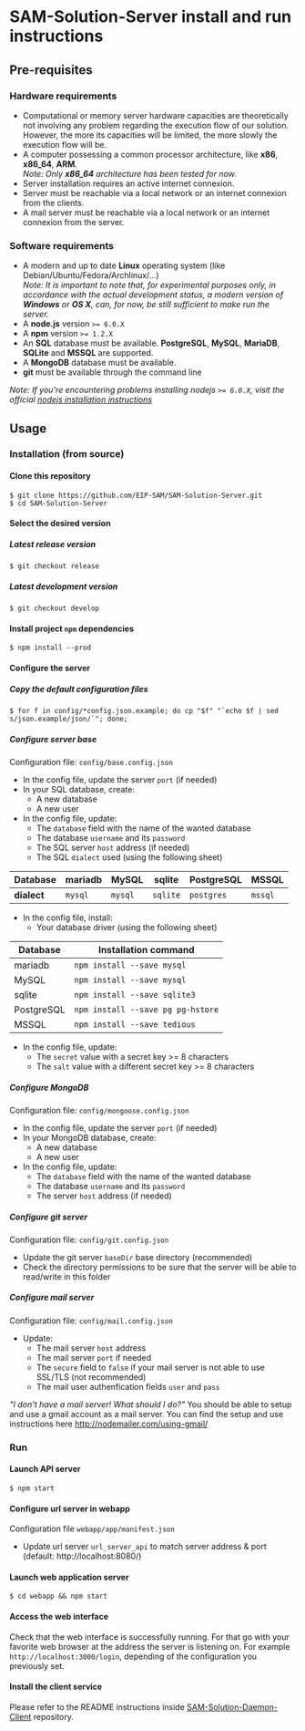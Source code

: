 # SAM-Solution-Server install and run instructions

## Pre-requisites
### Hardware requirements
* Computational or memory server hardware capacities are theoretically not involving any problem regarding the execution flow of our solution. However, the more its capacities will be limited, the more slowly the execution flow will be.
* A computer possessing a common processor architecture, like __x86__, __x86_64__, __ARM__.  
  *Note: Only __x86_64__ architecture has been tested for now.*
* Server installation requires an active internet connexion.
* Server must be reachable via a local network or an internet connexion from the clients.
* A mail server must be reachable via a local network or an internet connexion from the server.

### Software requirements
* A modern and up to date __Linux__ operating system (like Debian/Ubuntu/Fedora/Archlinux/...)  
  *Note: It is important to note that, for experimental purposes only, in accordance with the actual development status, a modern version of __Windows__ or __OS X__, can, for now, be still sufficient to make run the server.*
* A __node.js__ version `>= 6.0.X`
* A __npm__ version `>= 1.2.X`
* An __SQL__ database must be available. __PostgreSQL__, __MySQL__, __MariaDB__, __SQLite__ and __MSSQL__ are supported.
* A __MongoDB__ database must be available.
* __git__ must be available through the command line

*Note: If you're encountering problems installing nodejs `>= 6.0.X`, visit the official [nodejs installation instructions](https://nodejs.org/en/download/package-manager/)*

## Usage
### Installation (from source)
#### Clone this repository
```
$ git clone https://github.com/EIP-SAM/SAM-Solution-Server.git
$ cd SAM-Solution-Server
```

#### Select the desired version
##### Latest release version
```
$ git checkout release
```

##### Latest development version
```
$ git checkout develop
```

#### Install project `npm` dependencies
```
$ npm install --prod
```

#### Configure the server
##### Copy the default configuration files
```
$ for f in config/*config.json.example; do cp "$f" "`echo $f | sed s/json.example/json/`"; done;
```

##### Configure server base
Configuration file: `config/base.config.json`
* In the config file, update the server `port` (if needed)
* In your SQL database, create:
  * A new database
  * A new user
* In the config file, update:
  * The `database` field with the name of the wanted database
  * The database `username` and its `password`
  * The SQL server `host` address (if needed)
  * The SQL `dialect` used (using the following sheet)

| __Database__ | mariadb | MySQL   | sqlite   | PostgreSQL | MSSQL   |
|--------------|---------|---------|----------|------------|---------|
| __dialect__  | `mysql` | `mysql` | `sqlite` | `postgres` | `mssql` |

* In the config file, install:
  * Your database driver (using the following sheet)

| __Database__ | __Installation command__          |
|--------------|-----------------------------------|
| mariadb      | `npm install --save mysql`        |
| MySQL        | `npm install --save mysql`        |
| sqlite       | `npm install --save sqlite3`      |
| PostgreSQL   | `npm install --save pg pg-hstore` |
| MSSQL        | `npm install --save tedious`      |

* In the config file, update:
  * The `secret` value with a secret key >= 8 characters
  * The `salt` value with a different secret key >= 8 characters

##### Configure MongoDB
Configuration file: `config/mongoose.config.json`
* In the config file, update the server `port` (if needed)
* In your MongoDB database, create:
  * A new database
  * A new user
* In the config file, update:
  * The `database` field with the name of the wanted database
  * The database `username` and its `password`
  * The server `host` address (if needed)

##### Configure git server
Configuration file: `config/git.config.json`
* Update the git server `baseDir` base directory (recommended)
* Check the directory permissions to be sure that the server will be able to read/write in this folder

##### Configure mail server
Configuration file: `config/mail.config.json`
* Update:
  * The mail server `host` address
  * The mail server `port` if needed
  * The `secure` field to `false` if your mail server is not able to use SSL/TLS (not recommended)
  * The mail user authenfication fields `user` and `pass`

*"I don't have a mail server! What should I do?"* You should be able to setup and use a gmail account as a mail server. You can find the setup and use instructions here http://nodemailer.com/using-gmail/

### Run
#### Launch API server
```
$ npm start
```
#### Configure url server in webapp
Configuration file `webapp/app/manifest.json`
* Update url server `url_server_api` to match server address & port (default: http://localhost:8080/)

#### Launch web application server
```
$ cd webapp && npm start
```

#### Access the web interface
Check that the web interface is successfully running. For that go with your favorite web browser at the address the server is listening on. For example `http://localhost:3000/login`, depending of the configuration you previously set.

#### Install the client service
Please refer to the README instructions inside [SAM-Solution-Daemon-Client](https://github.com/EIP-SAM/SAM-Solution-Daemon-Client) repository.
